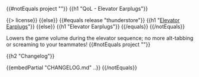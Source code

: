{{#notEquals project ""}}
{{h1 "QoL - Elevator Earplugs"}}

{{> license}}
{{else}}
{{#equals release "thunderstore"}}
{{h1 "[Elevator Earplugs](https://gtfo.thunderstore.io/package/notpeelz/QoL_ElevatorEarplugs)"}}
{{else}}
{{h1 "Elevator Earplugs"}}
{{/equals}}
{{/notEquals}}

Lowers the game volume during the elevator sequence; no more alt-tabbing or screaming to your teammates!
{{#notEquals project ""}}

{{h2 "Changelog"}}

{{embedPartial "CHANGELOG.md" ..}}
{{/notEquals}}
